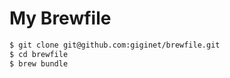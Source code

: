 # My Brewfile

```sh
$ git clone git@github.com:giginet/brewfile.git
$ cd brewfile
$ brew bundle
```
